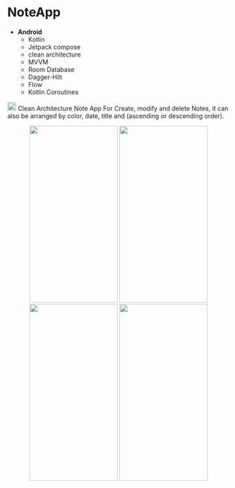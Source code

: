 # NoteApp

- **Android** 
   - Kotlin
   - Jetpack compose
   - clean architecture
   - MVVM
   - Room Database
   - Dagger-Hilt
   - Flow
   - Kotlin Coroutines

 <img src="https://github.com/Mohamed-samir03/NoteApp/assets/81251707/cbc46182-4cde-495a-9205-e6669baeaaba" height="20" width="20"> Clean Architecture Note App For Create, modify and delete Notes, it can also be arranged by color, date, title and (ascending or descending order).


<div align=center>
        <img src="https://github.com/Mohamed-samir03/NoteApp/assets/81251707/f3da617f-d4b6-4c99-b732-0c19aee8368f" height="400" width="200">
        <img src="https://github.com/Mohamed-samir03/NoteApp/assets/81251707/a4a19043-b71c-454c-9e72-46b36db5084b" height="400" width="200">
        <img src="https://github.com/Mohamed-samir03/NoteApp/assets/81251707/5df5cc10-88bd-40c5-bdd0-93b715c5867e" height="400" width="200">
        <img src="https://github.com/Mohamed-samir03/NoteApp/assets/81251707/9beca09a-3876-4880-8b30-119592af7492" height="400" width="200">
</div>
